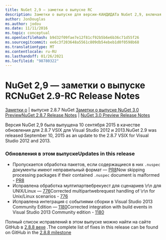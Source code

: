 ```yaml
---
title: NuGet 2,9 — заметки о выпуске RC
description: Заметки о выпуске для версии-КАНДИДАТа NuGet 2,9, включая известные проблемы, исправления ошибок, добавленные функции и DCR.
author: JonDouglas
ms.author: jodou
ms.date: 11/11/2016
ms.topic: conceptual
ms.openlocfilehash: b9d32f09fae7e12f81cf92b5b6e6b36c71d55f26
ms.sourcegitcommit: ee6c3f203648a5561c809db54ebeb1d0f0598b68
ms.translationtype: MT
ms.contentlocale: ru-RU
ms.lasthandoff: 01/26/2021
ms.locfileid: "98780322"
---
```

# <a name="nuget-29-rc-release-notes"></a><span data-ttu-id="72800-103">NuGet 2,9 — заметки о выпуске RC</span><span class="sxs-lookup"><span data-stu-id="72800-103">NuGet 2.9-RC Release Notes</span></span>

<span data-ttu-id="72800-104">[Заметки о](../release-notes/nuget-2.8.7.md)  |  выпуске 2.8.7 NuGet [Заметки о выпуске NuGet 3,0 Preview](../release-notes/nuget-3.0-preview.md)</span><span class="sxs-lookup"><span data-stu-id="72800-104">[NuGet 2.8.7 Release Notes](../release-notes/nuget-2.8.7.md) | [NuGet 3.0 Preview Release Notes](../release-notes/nuget-3.0-preview.md)</span></span>

<span data-ttu-id="72800-105">Версия NuGet 2,9 была выпущена 10 сентября 2015 в качестве обновления для 2.8.7 VSIX для Visual Studio 2012 и 2013.</span><span class="sxs-lookup"><span data-stu-id="72800-105">NuGet 2.9 was released September 10, 2015 as an update to the 2.8.7 VSIX for Visual Studio 2012 and 2013.</span></span>

### <a name="updates-in-this-release"></a><span data-ttu-id="72800-106">Обновления в этом выпуске</span><span class="sxs-lookup"><span data-stu-id="72800-106">Updates in this release</span></span>

* <span data-ttu-id="72800-107">Пропускается обработка пакетов, если содержащиеся в них `.nuspec` документы имеют неправильный формат — [PR8](https://github.com/NuGet/NuGet2/pull/8)</span><span class="sxs-lookup"><span data-stu-id="72800-107">Now skipping processing packages if their contained `.nuspec` document is malformed - [PR8](https://github.com/NuGet/NuGet2/pull/8)</span></span>
* <span data-ttu-id="72800-108">Исправлена обработка мултипартвебрекуест для сценариев \r\n для UNIX/Linux — [776](https://github.com/NuGet/Home/issues/776)</span><span class="sxs-lookup"><span data-stu-id="72800-108">Corrected multipartwebrequest handling of \r\n for Unix/Linux scenarios - [776](https://github.com/NuGet/Home/issues/776)</span></span>
* <span data-ttu-id="72800-109">Исправлена интеграция с событиями сборки в Visual Studio 2013 Community Edition — [1180](https://github.com/NuGet/Home/issues/1180)</span><span class="sxs-lookup"><span data-stu-id="72800-109">Corrected integration with build events in Visual Studio 2013 Community edition - [1180](https://github.com/NuGet/Home/issues/1180)</span></span>


<span data-ttu-id="72800-110">Полный список исправлений в этом выпуске можно найти на сайте GitHub в [2.8.8 вехе](https://github.com/NuGet/Home/issues?q=milestone%3A2.8.8+is%3Aclosed) .</span><span class="sxs-lookup"><span data-stu-id="72800-110">The complete list of fixes in this release can be found on GitHub in the [2.8.8 milestone](https://github.com/NuGet/Home/issues?q=milestone%3A2.8.8+is%3Aclosed)</span></span>
